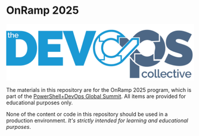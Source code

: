 # OnRamp 2025

![The DevOps Collective logo.](images/DevOpsLogo.png)

The materials in this repository are for the OnRamp 2025 program, which is part of the
[PowerShell+DevOps Global Summit][pshsummit]. All items are provided for educational purposes only.

None of the content or code in this repository should be used in a production environment. _It's
strictly intended for learning and educational purposes_.

<!-- link references -->

[pshsummit]: https://powershellsummit.org/
